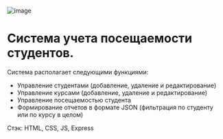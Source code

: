 
![image](https://github.com/user-attachments/assets/6806e6ac-6c2a-43d8-b453-0526d5684807)

# Система учета посещаемости студентов. 
Система располагает следующими функциями: 
* Управление студентами (добавление, удаление и редактирование)
* Управление курсами (добавление, удаление и редактирование)
* Управление посещаемостью студента
* Формирование отчетов в формате JSON (фильтрация по студенту или по курсу в целом)

Стэк: HTML, CSS, JS, Express
